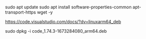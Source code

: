 sudo apt update
sudo apt install software-properties-common apt-transport-https wget -y

https://code.visualstudio.com/docs/?dv=linuxarm64_deb

sudo dpkg -i code_1.74.3-1673284080_arm64.deb 